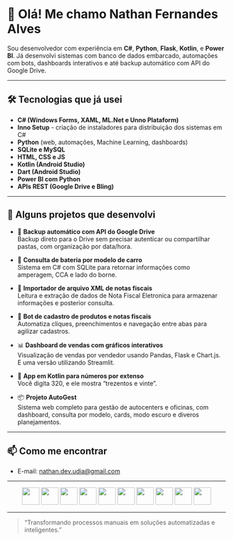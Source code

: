 # 👋 Olá! Me chamo Nathan Fernandes Alves

Sou desenvolvedor com experiência em **C#**, **Python**, **Flask**, **Kotlin**, e **Power BI**. Já desenvolvi sistemas com banco de dados embarcado, automações com bots, dashboards interativos e até backup automático com API do Google Drive.

---

## 🛠️ Tecnologias que já usei

- **C# (Windows Forms, XAML, ML.Net e Unno Plataform)**
- **Inno Setup** - criação de instaladores para distribuição dos sistemas em C#
- **Python** (web, automações, Machine Learning, dashboards)
- **SQLite e MySQL**
- **HTML, CSS e JS**
- **Kotlin (Android Studio)**
- **Dart (Android Studio)**
- **Power BI com Python**
- **APIs REST (Google Drive e Bling)**

---

## 🧩 Alguns projetos que desenvolvi

- 🔄 **Backup automático com API do Google Drive**  
  Backup direto para o Drive sem precisar autenticar ou compartilhar pastas, com organização por data/hora.

- 🔋 **Consulta de bateria por modelo de carro**  
  Sistema em C# com SQLite para retornar informações como amperagem, CCA e lado do borne.

- 🧾 **Importador de arquivo XML de notas fiscais**  
  Leitura e extração de dados de Nota Fiscal Eletronica para armazenar informações e posterior consulta.

- 🤖 **Bot de cadastro de produtos e notas fiscais**  
  Automatiza cliques, preenchimentos e navegação entre abas para agilizar cadastros.

- 📊 **Dashboard de vendas com gráficos interativos**  
  Visualização de vendas por vendedor usando Pandas, Flask e Chart.js. E uma versão utilizando Streamlit.

- 📱 **App em Kotlin para números por extenso**  
  Você digita 320, e ele mostra “trezentos e vinte”.

- 📦 **Projeto AutoGest**  
  Sistema web completo para gestão de autocenters e oficinas, com dashboard, consulta por modelo, cards, modo escuro e diveros planejamentos.

---

## 📫 Como me encontrar

- E-mail: nathan.dev.udia@gmail.com

---

<div align="center">
  <img src="https://cdn.jsdelivr.net/gh/devicons/devicon/icons/csharp/csharp-original.svg" width="40" height="40" />
  <img src="https://cdn.jsdelivr.net/gh/devicons/devicon/icons/python/python-original.svg" width="40" height="40" />
  <img src="https://cdn.jsdelivr.net/gh/devicons/devicon/icons/flask/flask-original.svg" width="40" height="40" />
  <img src="https://cdn.jsdelivr.net/gh/devicons/devicon/icons/sqlite/sqlite-original.svg" width="40" height="40" />
  <img src="https://cdn.jsdelivr.net/gh/devicons/devicon/icons/html5/html5-original.svg" width="40" height="40" />
  <img src="https://cdn.jsdelivr.net/gh/devicons/devicon/icons/css3/css3-original.svg" width="40" height="40" />
  <img src="https://cdn.jsdelivr.net/gh/devicons/devicon/icons/javascript/javascript-original.svg" width="40" height="40" />
  <img src="https://cdn.jsdelivr.net/gh/devicons/devicon/icons/kotlin/kotlin-original.svg" width="40" height="40" />
  <img src="https://cdn.jsdelivr.net/gh/devicons/devicon/icons/jupyter/jupyter-original.svg" width="40" height="40" />
  <img src="https://img.icons8.com/color/48/000000/power-bi.png" width="40" height="40" />
</div>

---
> “Transformando processos manuais em soluções automatizadas e inteligentes.”

